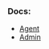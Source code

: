 ### Docs:
- [Agent](https://github.com/masterfermin02/vicidial-api-wrapper/blob/master/docs/agent.md)
- [Admin](https://github.com/masterfermin02/vicidial-api-wrapper/blob/master/docs/admin.md)
